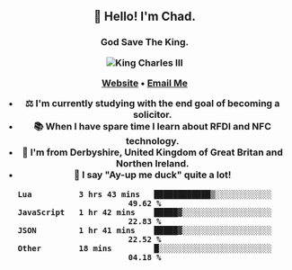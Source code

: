 <h2 align="center">👋 Hello! I'm Chad.</h2>
<h3 align="center">God Save The King.</3>

<p align="center">
  <img src="https://ichef.bbci.co.uk/news/640/cpsprodpb/6193/production/_99997942_gettyimages-83682624.jpg" title="King Charles III">
</p>


<p align="center">
  <a href="https://chadfowkes.co.uk">Website</a> •
  <a href="mailto://chad@chadfowkes.co.uk">Email Me</a>
</p>

- ⚖ I'm currently studying with the end goal of becoming a solicitor.
- 📚 When I have spare time I learn about RFDI and NFC technology.
- 📍 I'm from Derbyshire, United Kingdom of Great Britan and Northen Ireland.
- 🦆 I say "Ay-up me duck" quite a lot!

<!--START_SECTION:waka-->

```text
Lua          3 hrs 43 mins   ████████████▒░░░░░░░░░░░░   49.62 %
JavaScript   1 hr 42 mins    █████▓░░░░░░░░░░░░░░░░░░░   22.83 %
JSON         1 hr 41 mins    █████▓░░░░░░░░░░░░░░░░░░░   22.52 %
Other        18 mins         █░░░░░░░░░░░░░░░░░░░░░░░░   04.18 %
```

<!--END_SECTION:waka-->
